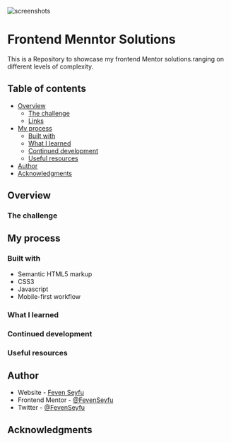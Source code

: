 ![screenshots]()
# Frontend Menntor Solutions

This is a  Repository to showcase my frontend Mentor solutions.ranging on different levels of complexity.

## Table of contents

- [Overview](#overview)
  - [The challenge](#the-challenge)
  - [Links](#links)
- [My process](#my-process)
  - [Built with](#built-with)
  - [What I learned](#what-i-learned)
  - [Continued development](#continued-development)
  - [Useful resources](#useful-resources)
- [Author](#author)
- [Acknowledgments](#acknowledgments)

## Overview

### The challenge


## My process

### Built with

- Semantic HTML5 markup
- CSS3
- Javascript
- Mobile-first workflow

### What I learned


### Continued development


<!--  -->

### Useful resources

## Author

- Website - [Feven Seyfu](https://fevenseyfu.tech)
- Frontend Mentor - [@FevenSeyfu](https://www.frontendmentor.io/profile/FevenSeyfu)
- Twitter - [@FevenSeyfu](https://www.twitter.com/FevenSeyfu)

## Acknowledgments
